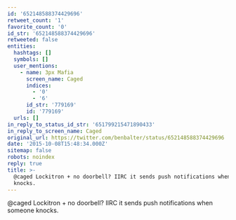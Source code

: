 ```yaml
---
id: '652148588374429696'
retweet_count: '1'
favorite_count: '0'
id_str: '652148588374429696'
retweeted: false
entities:
  hashtags: []
  symbols: []
  user_mentions:
    - name: 3px Mafia
      screen_name: Caged
      indices:
        - '0'
        - '6'
      id_str: '779169'
      id: '779169'
  urls: []
in_reply_to_status_id_str: '651799215471890433'
in_reply_to_screen_name: Caged
original_url: https://twitter.com/benbalter/status/652148588374429696
date: '2015-10-08T15:48:34.000Z'
sitemap: false
robots: noindex
reply: true
title: >-
  @caged Lockitron + no doorbell? IIRC it sends push notifications when someone
  knocks.
---
```


@caged Lockitron + no doorbell? IIRC it sends push notifications when someone knocks.